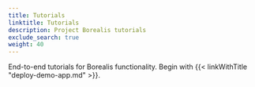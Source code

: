```yaml
---
title: Tutorials
linktitle: Tutorials
description: Project Borealis tutorials
exclude_search: true
weight: 40
---
```


End-to-end tutorials for Borealis functionality. Begin with {{< linkWithTitle "deploy-demo-app.md" >}}.